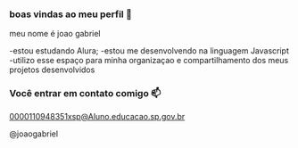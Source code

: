 ### boas vindas ao meu perfil 💙

meu nome é joao gabriel  

-estou estudando Alura;
-estou me desenvolvendo na linguagem Javascript
-utilizo esse espaço para minha organizaçao e compartilhamento dos meus projetos desenvolvidos 

### Você entrar em contato comigo 📫

0000110948351xsp@Aluno.educacao.sp.gov.br

@joaogabriel

